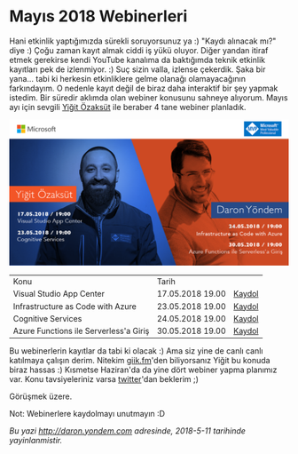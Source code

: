 # Mayıs 2018 Webinerleri  

Hani etkinlik yaptığımızda sürekli soruyorsunuz ya :) "Kaydı alınacak mı?" diye :) Çoğu zaman kayıt almak ciddi iş yükü oluyor. Diğer yandan itiraf etmek gerekirse kendi YouTube kanalıma da baktığımda teknik etkinlik kayıtları pek de izlenmiyor. :) Suç sizin valla, izlense çekerdik. Şaka bir yana... tabi ki herkesin etkinliklere gelme olanağı olamayacağının farkındayım. O nedenle kayıt değil de biraz daha interaktif bir şey yapmak istedim. Bir süredir aklımda olan webiner konusunu sahneye alıyorum. Mayıs ayı için sevgili [Yiğit Özaksüt](http://ozaksut.com/) ile beraber 4 tane webiner planladık. 

![](media/Mayis-2018-Webinerleri/agenda.png)

<table>
    <tr>
        <td>Konu</td>
        <td>Tarih</td>
        <td></td>
    </tr>
    <tr>
        <td>Visual Studio App Center </td>
        <td>17.05.2018 19.00</td>
        <td><a href="https://info.microsoft.com/ME-VS-WBNR-FY18-05May-17-VisualStudioAppCenterWebinar-MCW0006997_01Registration-ForminBody.html" target="_blank">Kaydol</a></td>
    </tr>
    <tr>
        <td>Infrastructure as Code with Azure </td>
        <td>23.05.2018 19.00</td>
        <td><a href="https://info.microsoft.com/ME-AZUREPLAT-WBNR-FY18-05May-23-InfrastructureasCodewithAzure-MCW0006999_01Registration-ForminBody.html" target="_blank">Kaydol</a></td>
    </tr>
    <tr>
        <td>Cognitive Services</td>
        <td>24.05.2018 19.00</td>
        <td><a href="https://info.microsoft.com/ME-AZUREPLAT-WBNR-FY18-05May-24-CognitiveServicesWebinar-MCW0007000_01Registration-ForminBody.html" target="_blank">Kaydol</a></td>
    </tr>
    <tr>
        <td>Azure Functions ile Serverless'a Giriş</td>
        <td>30.05.2018 19.00</td>
        <td><a href="https://info.microsoft.com/ME-AZUREPLAT-WBNR-FY18-05May-30-AzureFunctions-MCW0007001_01Registration-ForminBody.html" target="_blank">Kaydol</a></td>
    </tr>
</table>   
   
<!---
| Konu                                   | Tarih      |        |
|----------------------------------------|------------|--------|
| Visual Studio App Center               | 17.05.2018 19.00 | [Kaydol](https://info.microsoft.com/ME-VS-WBNR-FY18-05May-17-VisualStudioAppCenterWebinar-MCW0006997_01Registration-ForminBody.html) |
| Infrastructure as Code with Azure      | 23.05.2018 19.00 | [Kaydol](https://info.microsoft.com/ME-AZUREPLAT-WBNR-FY18-05May-23-InfrastructureasCodewithAzure-MCW0006999_01Registration-ForminBody.html) |
| Cognitive Services                     | 24.05.2018 19.00 | [Kaydol](https://info.microsoft.com/ME-AZUREPLAT-WBNR-FY18-05May-24-CognitiveServicesWebinar-MCW0007000_01Registration-ForminBody.html) |
| Azure Functions ile Serverless'a Giriş | 30.05.2018 19.00 | [Kaydol](https://info.microsoft.com/ME-AZUREPLAT-WBNR-FY18-05May-30-AzureFunctions-MCW0007001_01Registration-ForminBody.html) |
-->   
   
Bu webinerlerin kayıtlar da tabi ki olacak :) Ama siz yine de canlı canlı katılmaya çalışın derim. Nitekim [giik.fm](http://giik.fm)'den biliyorsanız Yiğit bu konuda biraz hassas :) Kısmetse Haziran'da da yine dört webiner yapma planımız var. Konu tavsiyeleriniz varsa [twitter](https://twitter.com/daronyondem)'dan beklerim ;)

Görüşmek üzere.

Not: Webinerlere kaydolmayı unutmayın :D
 


*Bu yazi http://daron.yondem.com adresinde, 2018-5-11 tarihinde yayinlanmistir.*